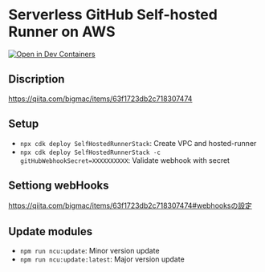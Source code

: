 # Serverless GitHub Self-hosted Runner on AWS

[![Open in Dev Containers](https://img.shields.io/static/v1?label=Dev%20Containers&message=Open&color=blue&logo=visualstudiocode)](https://vscode.dev/redirect?url=vscode://ms-vscode-remote.remote-containers/cloneInVolume?url=https://github.com/kaito01234/example-aws-selfhosted)

## Discription
https://qiita.com/bigmac/items/63f1723db2c718307474

## Setup

- `npx cdk deploy SelfHostedRunnerStack`: Create VPC and hosted-runner
- `npx cdk deploy SelfHostedRunnerStack -c gitHubWebhookSecret=XXXXXXXXXX`: Validate webhook with secret

## Settiong webHooks

https://qiita.com/bigmac/items/63f1723db2c718307474#webhooksの設定

## Update modules

- `npm run ncu:update`: Minor version update
- `npm run ncu:update:latest`: Major version update

